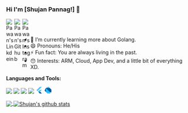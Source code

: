 ### Hi I'm [Shujan Pannag!] 👋

<a href="https://www.linkedin.com/in/shujan-pannag-a1370b18a/">
  <img align="left" alt="Pawan's Linkdein" width="22px" src="https://cdn.jsdelivr.net/npm/simple-icons@v3/icons/linkedin.svg" />
</a>
<a href="https://github.com/shujanpannag">
  <img align="left" alt="Pawan's Github" width="22px" src="https://cdn.jsdelivr.net/npm/simple-icons@v3/icons/github.svg" />
</a>
<a href="https://www.instagram.com/shujan_pannag/">
  <img align="left" alt="Pawan's Instagram" width="22px" src="https://cdn.jsdelivr.net/npm/simple-icons@v3/icons/instagram.svg" />
</a>

<br/>
<br/>

- 🌱 I’m currently learning more about Golang.
- 😄 Pronouns: He/His
- ⚡ Fun fact: You are always living in the past.
- 😯 Interests: ARM, Cloud, App Dev, and a little bit of everything XD.

**Languages and Tools:**  

<code><img height="20" src="https://img.icons8.com/color/240/000000/c-programming.png"></code> 
<code><img height="20" src="https://img.icons8.com/color/240/000000/c-plus-plus-logo.png"></code>
<code><img height="20" src="https://img.icons8.com/color/240/000000/python.png"></code> 
<code><img height="20" src="https://img.icons8.com/color/240/000000/arduino.png"></code>
<code><img height="20" src="https://raw.githubusercontent.com/github/explore/80688e429a7d4ef2fca1e82350fe8e3517d3494d/topics/flutter/flutter.png"></code>
<code><img height="20" src="https://raw.githubusercontent.com/github/explore/80688e429a7d4ef2fca1e82350fe8e3517d3494d/topics/dart/dart.png"></code> 

<a href="https://github.com/shujanpannag">
  <img align="center" src="https://github-readme-stats.vercel.app/api/top-langs/?username=shujanpannag&theme=light&hide_langs_below=1" />
</a>
<a href="https://github.com/shujanpannag">
 <img align="center" src="https://github-readme-stats.vercel.app/api?username=shujanpannag&show_icons=true&theme=light&line_height=27" alt="Shujan's github stats"/>

